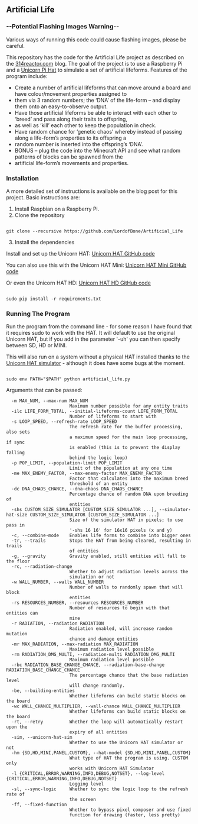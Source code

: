 ## Artificial Life
### --Potential Flashing Images Warning--
Various ways of running this code could cause flashing images, please be careful.

This repository has the code for the Artificial Life project as described on the 
[314reactor.com](https://314reactor.com/2017/10/16/artificial-life-project/) blog. 
The goal of the project is to use a Raspberry Pi and a [Unicorn Pi Hat](https://shop.pimoroni.com/products/unicorn-hat) 
to simulate a set of artificial lifeforms. Features of the program include: 

* Create a number of artificial lifeforms that can move around a board and have colour/movement properties assigned to 
* them via 3 random numbers; the ‘DNA’ of the life-form – and display them onto an easy-to-observe output.
* Have those artificial lifeforms be able to interact with each other to ‘breed’ and pass along their traits to offspring, 
* as well as ‘kill’ each other to keep the population in check.
* Have random chance for ‘genetic chaos’ whereby instead of passing along a life-form’s properties to its offspring a 
* random number is inserted into the offspring’s ‘DNA’.
* BONUS – plug the code into the Minecraft API and see what random patterns of blocks can be spawned from the 
* artificial life-form’s movements and properties.


### Installation

A more detailed set of instructions is available on the blog post for this project. Basic instructions are: 

1. Install Raspbian on a Raspberry Pi. 
2. Clone the repository
```

git clone --recursive https://github.com/LordofBone/Artificial_Life

```
3. Install the dependencies

Install and set up the Unicorn HAT:
[Unicorn HAT GitHub code](https://github.com/pimoroni/unicorn-hat)

You can also use this with the Unicorn HAT Mini:
[Unicorn HAT Mini GitHub code](https://learn.pimoroni.com/article/getting-started-with-unicorn-hat-mini)

Or even the Unicorn HAT HD:
[Unicorn HAT HD GitHub code](https://github.com/pimoroni/unicorn-hat-hd)

```

sudo pip install -r requirements.txt

```

### Running The Program

Run the program from the command line - for some reason I have found that it requires sudo to work with the HAT.
It will default to use the original Unicorn HAT, but if you add in the parameter '-uh' you can then specify between
SD, HD or MINI.

This will also run on a system without a physical HAT installed thanks to the 
[Unicorn HAT simulator](https://github.com/jayniz/unicorn-hat-sim) - although it does have some bugs at the moment.


```

sudo env PATH="$PATH" python artificial_life.py

```

Arguments that can be passed: 

```
  -m MAX_NUM, --max-num MAX_NUM
                        Maximum number possible for any entity traits
  -ilc LIFE_FORM_TOTAL, --initial-lifeforms-count LIFE_FORM_TOTAL
                        Number of lifeforms to start with
  -s LOOP_SPEED, --refresh-rate LOOP_SPEED
                        The refresh rate for the buffer processing, also sets
                        a maximum speed for the main loop processing, if sync
                        is enabled (this is to prevent the display falling
                        behind the logic loop)
  -p POP_LIMIT, --population-limit POP_LIMIT
                        Limit of the population at any one time
  -me MAX_ENEMY_FACTOR, --max-enemy-factor MAX_ENEMY_FACTOR
                        Factor that calculates into the maximum breed
                        threshold of an entity
  -dc DNA_CHAOS_CHANCE, --dna-chaos DNA_CHAOS_CHANCE
                        Percentage chance of random DNA upon breeding of
                        entities
  -shs CUSTOM_SIZE_SIMULATOR [CUSTOM_SIZE_SIMULATOR ...], --simulator-hat-size CUSTOM_SIZE_SIMULATOR [CUSTOM_SIZE_SIMULATOR ...]
                        Size of the simulator HAT in pixels; to use pass in
                        '-shs 16 16' for 16x16 pixels (x and y)
  -c, --combine-mode    Enables life forms to combine into bigger ones
  -tr, --trails         Stops the HAT from being cleared, resulting in trails
                        of entities
  -g, --gravity         Gravity enabled, still entities will fall to the floor
  -rc, --radiation-change
                        Whether to adjust radiation levels across the
                        simulation or not
  -w WALL_NUMBER, --walls WALL_NUMBER
                        Number of walls to randomly spawn that will block
                        entities
  -rs RESOURCES_NUMBER, --resources RESOURCES_NUMBER
                        Number of resources to begin with that entities can
                        mine
  -r RADIATION, --radiation RADIATION
                        Radiation enabled, will increase random mutation
                        chance and damage entities
  -mr MAX_RADIATION, --max-radiation MAX_RADIATION
                        Maximum radiation level possible
  -rm RADIATION_DMG_MULTI, --radiation-multi RADIATION_DMG_MULTI
                        Maximum radiation level possible
  -rbc RADIATION_BASE_CHANGE_CHANCE, --radiation-base-change RADIATION_BASE_CHANGE_CHANCE
                        The percentage chance that the base radiation level
                        will change randomly.
  -be, --building-entities
                        Whether lifeforms can build static blocks on the board
  -wc WALL_CHANCE_MULTIPLIER, --wall-chance WALL_CHANCE_MULTIPLIER
                        Whether lifeforms can build static blocks on the board
  -rt, --retry          Whether the loop will automatically restart upon the
                        expiry of all entities
  -sim, --unicorn-hat-sim
                        Whether to use the Unicorn HAT simulator or not
  -hm {SD,HD,MINI,PANEL,CUSTOM}, --hat-model {SD,HD,MINI,PANEL,CUSTOM}
                        What type of HAT the program is using. CUSTOM only
                        works with Unicorn HAT Simulator
  -l {CRITICAL,ERROR,WARNING,INFO,DEBUG,NOTSET}, --log-level {CRITICAL,ERROR,WARNING,INFO,DEBUG,NOTSET}
                        Logging level
  -sl, --sync-logic     Whether to sync the logic loop to the refresh rate of
                        the screen
  -ff, --fixed-function
                        Whether to bypass pixel composer and use fixed
                        function for drawing (faster, less pretty)
```